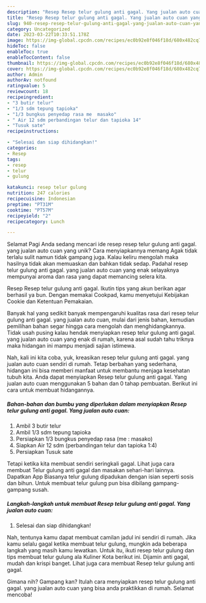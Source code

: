 ```yaml
---
description: "Resep Resep telur gulung anti gagal. Yang jualan auto cuan yang Lezat, Lezat"
title: "Resep Resep telur gulung anti gagal. Yang jualan auto cuan yang Lezat, Lezat"
slug: 940-resep-resep-telur-gulung-anti-gagal-yang-jualan-auto-cuan-yang-lezat-lezat
category: Uncategorized
date: 2023-03-22T10:33:51.178Z
image: https://img-global.cpcdn.com/recipes/ec0b92e8f046f18d/680x482cq70/resep-telur-gulung-anti-gagal-yang-jualan-auto-cuan-foto-resep-utama.jpg
hideToc: false
enableToc: true
enableTocContent: false
thumbnail: https://img-global.cpcdn.com/recipes/ec0b92e8f046f18d/680x482cq70/resep-telur-gulung-anti-gagal-yang-jualan-auto-cuan-foto-resep-utama.jpg
cover: https://img-global.cpcdn.com/recipes/ec0b92e8f046f18d/680x482cq70/resep-telur-gulung-anti-gagal-yang-jualan-auto-cuan-foto-resep-utama.jpg
author: Admin
authorAv: notfound
ratingvalue: 5
reviewcount: 18
recipeingredient:
- "3 butir telur"
- "1/3 sdm tepung tapioka"
- "1/3 bungkus penyedap rasa me  masako"
- " Air 12 sdm perbandingan telur dan tapioka 14"
- "Tusuk sate"
recipeinstructions:

- "Selesai dan siap dihidangkan!"
categories:
- Resep
tags:
- resep
- telur
- gulung

katakunci: resep telur gulung 
nutrition: 247 calories
recipecuisine: Indonesian
preptime: "PT31M"
cooktime: "PT57M"
recipeyield: "2"
recipecategory: Lunch

---
```



Selamat Pagi Anda sedang mencari ide resep resep telur gulung anti gagal. yang jualan auto cuan yang unik? Cara menyiapkannya memang Agak tidak terlalu sulit namun tidak gampang juga. Kalau keliru mengolah maka hasilnya tidak akan memuaskan dan bahkan tidak sedap. Padahal resep telur gulung anti gagal. yang jualan auto cuan yang enak selayaknya mempunyai aroma dan rasa yang dapat memancing selera kita.


Resep Resep telur gulung anti gagal. Ikutin tips yang akun berikan agar berhasil ya bun. Dengan memakai Cookpad, kamu menyetujui Kebijakan Cookie dan Ketentuan Pemakaian.

Banyak hal yang sedikit banyak mempengaruhi kualitas rasa dari resep telur gulung anti gagal. yang jualan auto cuan, mulai dari jenis bahan, kemudian pemilihan bahan segar hingga cara mengolah dan menghidangkannya. Tidak usah pusing kalau hendak menyiapkan resep telur gulung anti gagal. yang jualan auto cuan yang enak di rumah, karena asal sudah tahu triknya maka hidangan ini mampu menjadi sajian istimewa.


Nah, kali ini kita coba, yuk, kreasikan resep telur gulung anti gagal. yang jualan auto cuan sendiri di rumah. Tetap berbahan yang sederhana, hidangan ini bisa memberi manfaat untuk membantu menjaga kesehatan tubuh kita. Anda dapat menyiapkan Resep telur gulung anti gagal. Yang jualan auto cuan menggunakan 5 bahan dan 0 tahap pembuatan. Berikut ini cara untuk membuat hidangannya.

<!--inarticleads1-->

##### Bahan-bahan dan bumbu yang diperlukan dalam menyiapkan Resep telur gulung anti gagal. Yang jualan auto cuan:

1. Ambil 3 butir telur
1. Ambil 1/3 sdm tepung tapioka
1. Persiapkan 1/3 bungkus penyedap rasa (me : masako)
1. Siapkan  Air 12 sdm (perbandingan telur dan tapioka 1:4)
1. Persiapkan Tusuk sate


Tetapi ketika kita membuat sendiri seringkali gagal. Lihat juga cara membuat Telur gulung anti gagal dan masakan sehari-hari lainnya. Dapatkan App Biasanya telur gulung dipadukan dengan isian seperti sosis dan bihun. Untuk membuat telur gulung pun bisa dibilang gampang-gampang susah. 

<!--inarticleads2-->

##### Langkah-langkah untuk membuat Resep telur gulung anti gagal. Yang jualan auto cuan:


1. Selesai dan siap dihidangkan!

Nah, tentunya kamu dapat membuat camilan jadul ini sendiri di rumah. Jika kamu selalu gagal ketika membuat telur gulung, mungkin ada beberapa langkah yang masih kamu lewatkan. Untuk itu, ikuti resep telur gulung dan tips membuat telur gulung ala Kuliner Kota berikut ini. Dijamin anti gagal, mudah dan krispi banget. Lihat juga cara membuat Resep telur gulung anti gagal. 

Gimana nih? Gampang kan? Itulah cara menyiapkan resep telur gulung anti gagal. yang jualan auto cuan yang bisa anda praktikkan di rumah. Selamat mencoba!
